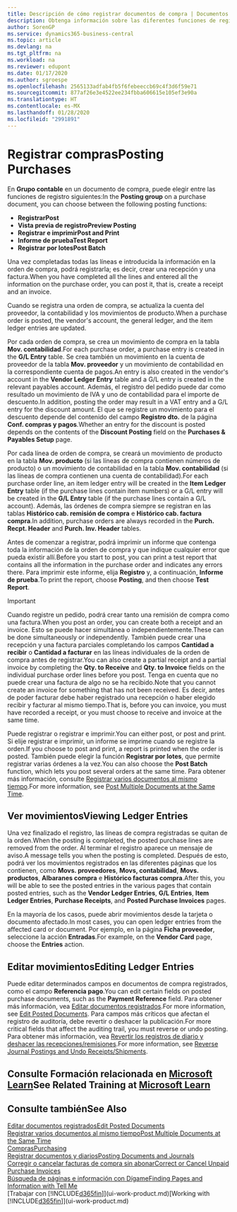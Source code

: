 ```yaml
---
title: Descripción de cómo registrar documentos de compra | Documentos de Microsoft
description: Obtenga información sobre las diferentes funciones de registro para registrar documentos de compra y cómo puede actualizar los documentos registrados.
author: SorenGP
ms.service: dynamics365-business-central
ms.topic: article
ms.devlang: na
ms.tgt_pltfrm: na
ms.workload: na
ms.reviewer: edupont
ms.date: 01/17/2020
ms.author: sgroespe
ms.openlocfilehash: 2565133adfab4fb5f6febeeccb69c4f3d6f59e71
ms.sourcegitcommit: 877af26e3e4522ee234fbba606615e105ef3e90a
ms.translationtype: HT
ms.contentlocale: es-MX
ms.lasthandoff: 01/28/2020
ms.locfileid: "2991891"
---
```

# <a name="posting-purchases"></a><span data-ttu-id="d6745-103">Registrar compras</span><span class="sxs-lookup"><span data-stu-id="d6745-103">Posting Purchases</span></span>
<span data-ttu-id="d6745-104">En **Grupo contable** en un documento de compra, puede elegir entre las funciones de registro siguientes:</span><span class="sxs-lookup"><span data-stu-id="d6745-104">In the **Posting group** on a purchase document, you can choose between the following posting functions:</span></span>

* <span data-ttu-id="d6745-105">**Registrar**</span><span class="sxs-lookup"><span data-stu-id="d6745-105">**Post**</span></span>
* <span data-ttu-id="d6745-106">**Vista previa de registro**</span><span class="sxs-lookup"><span data-stu-id="d6745-106">**Preview Posting**</span></span>
* <span data-ttu-id="d6745-107">**Registrar e imprimir**</span><span class="sxs-lookup"><span data-stu-id="d6745-107">**Post and Print**</span></span>
* <span data-ttu-id="d6745-108">**Informe de prueba**</span><span class="sxs-lookup"><span data-stu-id="d6745-108">**Test Report**</span></span>
* <span data-ttu-id="d6745-109">**Registrar por lotes**</span><span class="sxs-lookup"><span data-stu-id="d6745-109">**Post Batch**</span></span>

<span data-ttu-id="d6745-110">Una vez completadas todas las líneas e introducida la información en la orden de compra, podrá registrarla; es decir, crear una recepción y una factura.</span><span class="sxs-lookup"><span data-stu-id="d6745-110">When you have completed all the lines and entered all the information on the purchase order, you can post it, that is, create a receipt and an invoice.</span></span>

<span data-ttu-id="d6745-111">Cuando se registra una orden de compra, se actualiza la cuenta del proveedor, la contabilidad y los movimientos de producto.</span><span class="sxs-lookup"><span data-stu-id="d6745-111">When a purchase order is posted, the vendor's account, the general ledger, and the item ledger entries are updated.</span></span>

<span data-ttu-id="d6745-112">Por cada orden de compra, se crea un movimiento de compra en la tabla **Mov. contabilidad**.</span><span class="sxs-lookup"><span data-stu-id="d6745-112">For each purchase order, a purchase entry is created in the **G/L Entry** table.</span></span> <span data-ttu-id="d6745-113">Se crea también un movimiento en la cuenta de proveedor de la tabla **Mov. proveedor** y un movimiento de contabilidad en la correspondiente cuenta de pagos.</span><span class="sxs-lookup"><span data-stu-id="d6745-113">An entry is also created in the vendor's account in the **Vendor Ledger Entry** table and a G/L entry is created in the relevant payables account.</span></span> <span data-ttu-id="d6745-114">Además, el registro del pedido puede dar como resultado un movimiento de IVA y uno de contabilidad para el importe de descuento.</span><span class="sxs-lookup"><span data-stu-id="d6745-114">In addition, posting the order may result in a VAT entry and a G/L entry for the discount amount.</span></span> <span data-ttu-id="d6745-115">El que se registre un movimiento para el descuento depende del contenido del campo **Registro dto.** de la página **Conf. compras y pagos**.</span><span class="sxs-lookup"><span data-stu-id="d6745-115">Whether an entry for the discount is posted depends on the contents of the **Discount Posting** field on the **Purchases & Payables Setup** page.</span></span>

<span data-ttu-id="d6745-116">Por cada línea de orden de compra, se creará un movimiento de producto en la tabla **Mov. producto** (si las líneas de compra contienen números de producto) o un movimiento de contabilidad en la tabla **Mov. contabilidad** (si las líneas de compra contienen una cuenta de contabilidad).</span><span class="sxs-lookup"><span data-stu-id="d6745-116">For each purchase order line, an item ledger entry will be created in the **Item Ledger Entry** table (if the purchase lines contain item numbers) or a G/L entry will be created in the **G/L Entry** table (if the purchase lines contain a G/L account).</span></span> <span data-ttu-id="d6745-117">Además, las órdenes de compra siempre se registran en las tablas **Histórico cab. remisión de compra** e **Histórico cab. factura compra**.</span><span class="sxs-lookup"><span data-stu-id="d6745-117">In addition, purchase orders are always recorded in the **Purch. Recpt. Header** and **Purch. Inv. Header** tables.</span></span>

<span data-ttu-id="d6745-118">Antes de comenzar a registrar, podrá imprimir un informe que contenga toda la información de la orden de compra y que indique cualquier error que pueda existir allí.</span><span class="sxs-lookup"><span data-stu-id="d6745-118">Before you start to post, you can print a test report that contains all the information in the purchase order and indicates any errors there.</span></span> <span data-ttu-id="d6745-119">Para imprimir este informe, elija **Registro** y, a continuación, **Informe de prueba**.</span><span class="sxs-lookup"><span data-stu-id="d6745-119">To print the report, choose **Posting**, and then choose **Test Report**.</span></span>

> [!IMPORTANT]  
>   <span data-ttu-id="d6745-120">Cuando registre un pedido, podrá crear tanto una remisión de compra como una factura.</span><span class="sxs-lookup"><span data-stu-id="d6745-120">When you post an order, you can create both a receipt and an invoice.</span></span> <span data-ttu-id="d6745-121">Esto se puede hacer simultánea o independientemente.</span><span class="sxs-lookup"><span data-stu-id="d6745-121">These can be done simultaneously or independently.</span></span> <span data-ttu-id="d6745-122">También puede crear una recepción y una factura parciales completando los campos **Cantidad a recibir** o **Cantidad a facturar** en las líneas individuales de la orden de compra antes de registrar.</span><span class="sxs-lookup"><span data-stu-id="d6745-122">You can also create a partial receipt and a partial invoice by completing the **Qty. to Receive** and **Qty. to Invoice** fields on the individual purchase order lines before you post.</span></span> <span data-ttu-id="d6745-123">Tenga en cuenta que no puede crear una factura de algo no se ha recibido.</span><span class="sxs-lookup"><span data-stu-id="d6745-123">Note that you cannot create an invoice for something that has not been received.</span></span> <span data-ttu-id="d6745-124">Es decir, antes de poder facturar debe haber registrado una recepción o haber elegido recibir y facturar al mismo tiempo.</span><span class="sxs-lookup"><span data-stu-id="d6745-124">That is, before you can invoice, you must have recorded a receipt, or you must choose to receive and invoice at the same time.</span></span>

<span data-ttu-id="d6745-125">Puede registrar o registrar e imprimir.</span><span class="sxs-lookup"><span data-stu-id="d6745-125">You can either post, or post and print.</span></span> <span data-ttu-id="d6745-126">Si elije registrar e imprimir, un informe se imprime cuando se registre la orden.</span><span class="sxs-lookup"><span data-stu-id="d6745-126">If you choose to post and print, a report is printed when the order is posted.</span></span> <span data-ttu-id="d6745-127">También puede elegir la función **Registrar por lotes**, que permite registrar varias órdenes a la vez.</span><span class="sxs-lookup"><span data-stu-id="d6745-127">You can also choose the **Post Batch** function, which lets you post several orders at the same time.</span></span> <span data-ttu-id="d6745-128">Para obtener más información, consulte [Registrar varios documentos al mismo tiempo](ui-batch-posting.md).</span><span class="sxs-lookup"><span data-stu-id="d6745-128">For more information, see [Post Multiple Documents at the Same Time](ui-batch-posting.md).</span></span>

## <a name="viewing-ledger-entries"></a><span data-ttu-id="d6745-129">Ver movimientos</span><span class="sxs-lookup"><span data-stu-id="d6745-129">Viewing Ledger Entries</span></span>
<span data-ttu-id="d6745-130">Una vez finalizado el registro, las líneas de compra registradas se quitan de la orden.</span><span class="sxs-lookup"><span data-stu-id="d6745-130">When the posting is completed, the posted purchase lines are removed from the order.</span></span> <span data-ttu-id="d6745-131">Al terminar el registro aparece un mensaje de aviso.</span><span class="sxs-lookup"><span data-stu-id="d6745-131">A message tells you when the posting is completed.</span></span> <span data-ttu-id="d6745-132">Después de esto, podrá ver los movimientos registrados en las diferentes páginas que los contienen, como **Movs. proveedores**, **Movs, contabilidad**, **Movs. productos**, **Albaranes compra** e **Histórico facturas compra**.</span><span class="sxs-lookup"><span data-stu-id="d6745-132">After this, you will be able to see the posted entries in the various pages that contain posted entries, such as the **Vendor Ledger Entries**, **G/L Entries**, **Item Ledger Entries**, **Purchase Receipts**, and **Posted Purchase Invoices** pages.</span></span>

<span data-ttu-id="d6745-133">En la mayoría de los casos, puede abrir movimientos desde la tarjeta o documento afectado.</span><span class="sxs-lookup"><span data-stu-id="d6745-133">In most cases, you can open ledger entries from the affected card or document.</span></span> <span data-ttu-id="d6745-134">Por ejemplo, en la página **Ficha proveedor**, seleccione la acción **Entradas**.</span><span class="sxs-lookup"><span data-stu-id="d6745-134">For example, on the **Vendor Card** page, choose the **Entries** action.</span></span>

## <a name="editing-ledger-entries"></a><span data-ttu-id="d6745-135">Editar movimientos</span><span class="sxs-lookup"><span data-stu-id="d6745-135">Editing Ledger Entries</span></span>
<span data-ttu-id="d6745-136">Puede editar determinados campos en documentos de compra registrados, como el campo **Referencia pago**.</span><span class="sxs-lookup"><span data-stu-id="d6745-136">You can edit certain fields on posted purchase documents, such as the **Payment Reference** field.</span></span> <span data-ttu-id="d6745-137">Para obtener más información, vea [Editar documentos registrados](across-edit-posted-document.md).</span><span class="sxs-lookup"><span data-stu-id="d6745-137">For more information, see [Edit Posted Documents](across-edit-posted-document.md).</span></span> <span data-ttu-id="d6745-138">Para campos más críticos que afectan el registro de auditoría, debe revertir o deshacer la publicación.</span><span class="sxs-lookup"><span data-stu-id="d6745-138">For more critical fields that affect the auditing trail, you must reverse or undo posting.</span></span> <span data-ttu-id="d6745-139">Para obtener más información, vea [Revertir los registros de diario y deshacer las recepciones/remisiones](finance-how-reverse-journal-posting.md).</span><span class="sxs-lookup"><span data-stu-id="d6745-139">For more information, see [Reverse Journal Postings and Undo Receipts/Shipments](finance-how-reverse-journal-posting.md).</span></span> 

## <a name="see-related-training-at-microsoft-learnlearnmodulesreceive-invoice-dynamics-d365-business-centralindex"></a><span data-ttu-id="d6745-140">Consulte Formación relacionada en [Microsoft Learn](/learn/modules/receive-invoice-dynamics-d365-business-central/index)</span><span class="sxs-lookup"><span data-stu-id="d6745-140">See Related Training at [Microsoft Learn](/learn/modules/receive-invoice-dynamics-d365-business-central/index)</span></span>

## <a name="see-also"></a><span data-ttu-id="d6745-141">Consulte también</span><span class="sxs-lookup"><span data-stu-id="d6745-141">See Also</span></span>
[<span data-ttu-id="d6745-142">Editar documentos registrados</span><span class="sxs-lookup"><span data-stu-id="d6745-142">Edit Posted Documents</span></span>](across-edit-posted-document.md)  
[<span data-ttu-id="d6745-143">Registrar varios documentos al mismo tiempo</span><span class="sxs-lookup"><span data-stu-id="d6745-143">Post Multiple Documents at the Same Time</span></span>](ui-batch-posting.md)  
[<span data-ttu-id="d6745-144">Compras</span><span class="sxs-lookup"><span data-stu-id="d6745-144">Purchasing</span></span>](purchasing-manage-purchasing.md)  
[<span data-ttu-id="d6745-145">Registrar documentos y diarios</span><span class="sxs-lookup"><span data-stu-id="d6745-145">Posting Documents and Journals</span></span>](ui-post-documents-journals.md)  
[<span data-ttu-id="d6745-146">Corregir o cancelar facturas de compra sin abonar</span><span class="sxs-lookup"><span data-stu-id="d6745-146">Correct or Cancel Unpaid Purchase Invoices</span></span>](purchasing-how-correct-cancel-unpaid-purchase-invoices.md)  
[<span data-ttu-id="d6745-147">Búsqueda de páginas e información con Dígame</span><span class="sxs-lookup"><span data-stu-id="d6745-147">Finding Pages and Information with Tell Me</span></span>](ui-search.md)  
<span data-ttu-id="d6745-148">[Trabajar con [!INCLUDE[d365fin](includes/d365fin_md.md)]](ui-work-product.md)</span><span class="sxs-lookup"><span data-stu-id="d6745-148">[Working with [!INCLUDE[d365fin](includes/d365fin_md.md)]](ui-work-product.md)</span></span>
